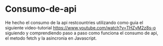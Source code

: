 # Consumo-de-api

He hecho el consumo de la api restcountries  utilizando como guia el siguiente video-tutorial
https://www.youtube.com/watch?v=THZyM2z8s-o  siguiendo y comprendiendo paso a paso como funciona el consumo de api, el metodo fetch y la asincronia en Javascript.

